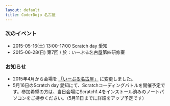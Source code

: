 ```yaml
---
layout: default
title: CoderDojo 名古屋
---
```



### 次のイベント

- 2015-05-16(土) 13:00-17:00 Scratch day 愛知
- 2015-06-28(日) 第7回 / 於：いーぶる名古屋第四研修室


### お知らせ

* 2015年4月から会場を [「いーぶる名古屋」](https://e-able-nagoya.jp/) に変更しました。
* 5月16日のScratch day 愛知にて、Scratchコーディングバトルを開催予定です。参加希望の方は、当日会場にScratch1.4をインストール済みのノートパソコンをご持参ください。（5月11日までに詳細をアップ予定です）
